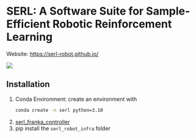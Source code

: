 # SERL: A Software Suite for Sample-Efficient Robotic Reinforcement Learning

Website: https://serl-robot.github.io/

![](https://github.com/rail-berkeley/serl/workflows/pre-commit/badge.svg)

## Installation
1. Conda Environment:
    create an environment with
    ```bash
    conda create -n serl python=3.10
    ```
2.  [serl_franka_controller](https://github.com/rail-berkeley/serl_franka_controller)
3. pip install the `serl_robot_infra` folder

